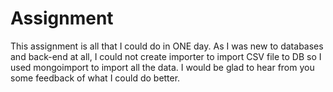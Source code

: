 # Assignment
This assignment is all that I could do in ONE day.
As I was new to databases and back-end at all, I could not create importer to import CSV file to DB so I used mongoimport to import all the data.
I would be glad to hear from you some feedback of what I could do better.
